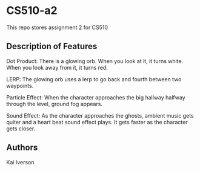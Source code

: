 # CS510-a2
This repo stores assignment 2 for CS510

## Description of Features
Dot Product: There is a glowing orb. When you look at it, it turns white. When you look away from it, it turns red.

LERP: The glowing orb uses a lerp to go back and fourth between two waypoints.

Particle Effect: When the character approaches the big hallway halfway through the level, ground fog appears.

Sound Effect: As the character approaches the ghosts, ambient music gets quiter and a heart beat sound effect plays. It gets faster as the character gets closer.

## Authors
Kai Iverson